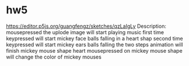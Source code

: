 # hw5
https://editor.p5js.org/guangfengz/sketches/qzLaIgLy
Description:
mousepressed the uplode image will start playing music
first time keypressed will start mickey face balls falling in a heart shap
second time keypressed will start mickey ears balls falling 
the two steps animation will finish mickey mouse shape heart 
mousepressed on mickey mouse shape will change the color of mickey mouses 
